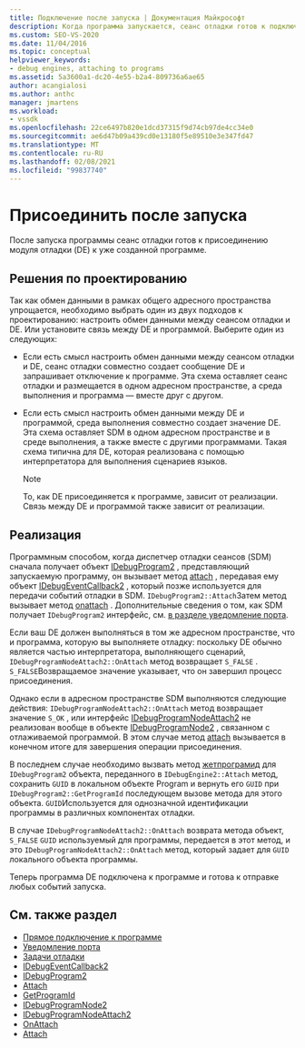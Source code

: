 ```yaml
---
title: Подключение после запуска | Документация Майкрософт
description: Когда программа запускается, сеанс отладки готов к подключению модуля отладки к программе. Выберите подход к проектированию для взаимодействия с модулем отладки.
ms.custom: SEO-VS-2020
ms.date: 11/04/2016
ms.topic: conceptual
helpviewer_keywords:
- debug engines, attaching to programs
ms.assetid: 5a3600a1-dc20-4e55-b2a4-809736a6ae65
author: acangialosi
ms.author: anthc
manager: jmartens
ms.workload:
- vssdk
ms.openlocfilehash: 22ce6497b820e1dcd37315f9d74cb97de4cc34e0
ms.sourcegitcommit: ae6d47b09a439cd0e13180f5e89510e3e347fd47
ms.translationtype: MT
ms.contentlocale: ru-RU
ms.lasthandoff: 02/08/2021
ms.locfileid: "99837740"
---
```

# <a name="attach-after-a-launch"></a>Присоединить после запуска
После запуска программы сеанс отладки готов к присоединению модуля отладки (DE) к уже созданной программе.

## <a name="design-decisions"></a>Решения по проектированию
 Так как обмен данными в рамках общего адресного пространства упрощается, необходимо выбрать один из двух подходов к проектированию: настроить обмен данными между сеансом отладки и DE. Или установите связь между DE и программой. Выберите один из следующих:

- Если есть смысл настроить обмен данными между сеансом отладки и DE, сеанс отладки совместно создает сообщение DE и запрашивает отключение к программе. Эта схема оставляет сеанс отладки и размещается в одном адресном пространстве, а среда выполнения и программа — вместе друг с другом.

- Если есть смысл настроить обмен данными между DE и программой, среда выполнения совместно создает значение DE. Эта схема оставляет SDM в одном адресном пространстве и в среде выполнения, а также вместе с другими программами. Такая схема типична для DE, которая реализована с помощью интерпретатора для выполнения сценариев языков.

    > [!NOTE]
    > То, как DE присоединяется к программе, зависит от реализации. Связь между DE и программой также зависит от реализации.

## <a name="implementation"></a>Реализация
 Программным способом, когда диспетчер отладки сеансов (SDM) сначала получает объект [IDebugProgram2](../../extensibility/debugger/reference/idebugprogram2.md) , представляющий запускаемую программу, он вызывает метод [attach](../../extensibility/debugger/reference/idebugprogram2-attach.md) , передавая ему объект [IDebugEventCallback2](../../extensibility/debugger/reference/idebugeventcallback2.md) , который позже используется для передачи событий отладки в SDM. `IDebugProgram2::Attach`Затем метод вызывает метод [onattach](../../extensibility/debugger/reference/idebugprogramnodeattach2-onattach.md) . Дополнительные сведения о том, как SDM получает `IDebugProgram2` интерфейс, см. [в разделе уведомление порта](../../extensibility/debugger/notifying-the-port.md).

 Если ваш DE должен выполняться в том же адресном пространстве, что и программа, которую вы выполняете отладку: поскольку DE обычно является частью интерпретатора, выполняющего сценарий, `IDebugProgramNodeAttach2::OnAttach` метод возвращает `S_FALSE` . `S_FALSE`Возвращаемое значение указывает, что он завершил процесс присоединения.

 Однако если в адресном пространстве SDM выполняются следующие действия: `IDebugProgramNodeAttach2::OnAttach` метод возвращает значение `S_OK` , или интерфейс [IDebugProgramNodeAttach2](../../extensibility/debugger/reference/idebugprogramnodeattach2.md) не реализован вообще в объекте [IDebugProgramNode2](../../extensibility/debugger/reference/idebugprogramnode2.md) , связанном с отлаживаемой программой. В этом случае метод [attach](../../extensibility/debugger/reference/idebugengine2-attach.md) вызывается в конечном итоге для завершения операции присоединения.

 В последнем случае необходимо вызвать метод [жетпрограмид](../../extensibility/debugger/reference/idebugprogram2-getprogramid.md) для `IDebugProgram2` объекта, переданного в `IDebugEngine2::Attach` метод, сохранить `GUID` в локальном объекте Program и вернуть его `GUID` при `IDebugProgram2::GetProgramId` последующем вызове метода для этого объекта. `GUID`Используется для однозначной идентификации программы в различных компонентах отладки.

 В случае `IDebugProgramNodeAttach2::OnAttach` возврата метода объект, `S_FALSE` `GUID` используемый для программы, передается в этот метод, и это `IDebugProgramNodeAttach2::OnAttach` метод, который задает для `GUID` локального объекта программы.

 Теперь программа DE подключена к программе и готова к отправке любых событий запуска.

## <a name="see-also"></a>См. также раздел
- [Прямое подключение к программе](../../extensibility/debugger/attaching-directly-to-a-program.md)
- [Уведомление порта](../../extensibility/debugger/notifying-the-port.md)
- [Задачи отладки](../../extensibility/debugger/debugging-tasks.md)
- [IDebugEventCallback2](../../extensibility/debugger/reference/idebugeventcallback2.md)
- [IDebugProgram2](../../extensibility/debugger/reference/idebugprogram2.md)
- [Attach](../../extensibility/debugger/reference/idebugprogram2-attach.md)
- [GetProgramId](../../extensibility/debugger/reference/idebugprogram2-getprogramid.md)
- [IDebugProgramNode2](../../extensibility/debugger/reference/idebugprogramnode2.md)
- [IDebugProgramNodeAttach2](../../extensibility/debugger/reference/idebugprogramnodeattach2.md)
- [OnAttach](../../extensibility/debugger/reference/idebugprogramnodeattach2-onattach.md)
- [Attach](../../extensibility/debugger/reference/idebugengine2-attach.md)
